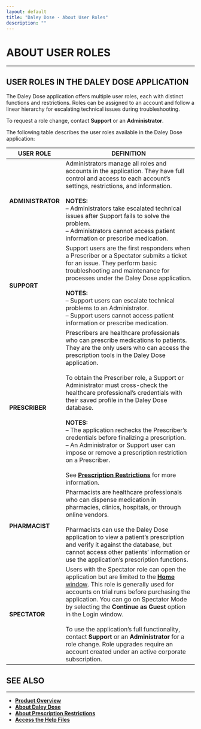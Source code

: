 ```yaml
---
layout: default
title: "Daley Dose - About User Roles"
description: ""
---
```


# **ABOUT USER ROLES**
---
**USER ROLES IN THE DALEY DOSE APPLICATION**
--------------------------------------------

The Daley Dose application offers multiple user roles, each with distinct functions and restrictions. Roles can be assigned to an account and follow a linear hierarchy for escalating technical issues during troubleshooting.

To request a role change, contact **Support** or an **Administrator**.

The following table describes the user roles available in the Daley Dose application:

| **USER ROLE**     | **DEFINITION** |
|-------------------|----------------|
| **ADMINISTRATOR** | Administrators manage all roles and accounts in the application. They have full control and access to each account’s settings, restrictions, and information.<br><br>**NOTES:**<br>– Administrators take escalated technical issues after Support fails to solve the problem.<br>– Administrators cannot access patient information or prescribe medication. |
| **SUPPORT**       | Support users are the first responders when a Prescriber or a Spectator submits a ticket for an issue. They perform basic troubleshooting and maintenance for processes under the Daley Dose application.<br><br>**NOTES:**<br>– Support users can escalate technical problems to an Administrator.<br>– Support users cannot access patient information or prescribe medication. |
| **PRESCRIBER**    | Prescribers are healthcare professionals who can prescribe medications to patients. They are the only users who can access the prescription tools in the Daley Dose application.<br><br>To obtain the Prescriber role, a Support or Administrator must cross-check the healthcare professional’s credentials with their saved profile in the Daley Dose database.<br><br>**NOTES:**<br>– The application rechecks the Prescriber’s credentials before finalizing a prescription.<br>– An Administrator or Support user can impose or remove a prescription restriction on a Prescriber.<br><br>See [**Prescription Restrictions**](/daleydose/about-prescription-restrictions) for more information. |
| **PHARMACIST**    | Pharmacists are healthcare professionals who can dispense medication in pharmacies, clinics, hospitals, or through online vendors.<br><br>Pharmacists can use the Daley Dose application to view a patient’s prescription and verify it against the database, but cannot access other patients’ information or use the application’s prescription functions. |
| **SPECTATOR**     | Users with the Spectator role can open the application but are limited to the [**Home** window](/daleydose/window-home). This role is generally used for accounts on trial runs before purchasing the application. You can go on Spectator Mode by selecting the **Continue as Guest** option in the Login window.<br><br>To use the application’s full functionality, contact **Support** or an **Administrator** for a role change. Role upgrades require an account created under an active corporate subscription. |


## **SEE ALSO**
---
- [**Product Overview**](https://hiredale.github.io/daleydose/)
- [**About Daley Dose**](/daleydose/about-daley-dose)  
- [**About Prescription Restrictions**](/daleydose/about-prescription-restrictions)
- [**Access the Help Files**](/daleydose/help-files)
